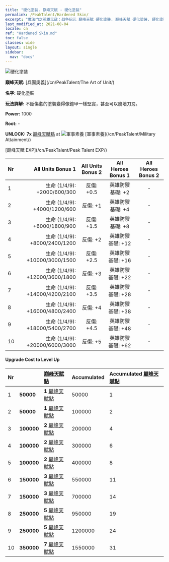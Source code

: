 ```yaml
---
title: "硬化塗裝. 巔峰天賦 - 硬化塗裝"
permalink: /PeakTalent/Hardened Skin/
excerpt: "魔法门之英雄无敌：战争纪元 巔峰天賦 硬化塗裝. 巔峰天賦 硬化塗裝. 硬化塗裝"
last_modified_at: 2021-08-04
locale: cn
ref: "Hardened Skin.md"
toc: false
classes: wide
layout: single
sidebar:
  nav: "docs"
---
```


  ![硬化塗裝](/images/pt/talent_2007.png)

  **巔峰天賦:** [兵團奧義](/cn/PeakTalent/The Art of Unit/)

  **名字:** 硬化塗裝

  **玩法詳解:** 不斷傷愈的塗裝變得像鎧甲一樣堅實，甚至可以崩壞刀刃。

  **Power:** 1000

  **Root:** -

  **UNLOCK: 7x** [巔峰天賦點](/cn/Items/con_934/) at ![軍事素養](/images/pt/talent_2006.png) [軍事素養](/cn/PeakTalent/Military Attainment/)

  [巔峰天賦 EXP](/cn/PeakTalent/Peak Talent EXP/)

  | Nr | All Units Bonus 1 | All Units Bonus 2 | All Heroes Bonus 1 | All Heroes Bonus 2 |
  |:---|--------------:|:-------------:|:-------------:|:-------------:|
  | 1 | 生命 (1/4/9): +2000/600/300 | 反傷: +0.5 | 英雄防禦基礎: +2 | - |
  | 2 | 生命 (1/4/9): +4000/1200/600 | 反傷: +1 | 英雄防禦基礎: +4 | - |
  | 3 | 生命 (1/4/9): +6000/1800/900 | 反傷: +1.5 | 英雄防禦基礎: +8 | - |
  | 4 | 生命 (1/4/9): +8000/2400/1200 | 反傷: +2 | 英雄防禦基礎: +12 | - |
  | 5 | 生命 (1/4/9): +10000/3000/1500 | 反傷: +2.5 | 英雄防禦基礎: +16 | - |
  | 6 | 生命 (1/4/9): +12000/3600/1800 | 反傷: +3 | 英雄防禦基礎: +22 | - |
  | 7 | 生命 (1/4/9): +14000/4200/2100 | 反傷: +3.5 | 英雄防禦基礎: +28 | - |
  | 8 | 生命 (1/4/9): +16000/4800/2400 | 反傷: +4 | 英雄防禦基礎: +38 | - |
  | 9 | 生命 (1/4/9): +18000/5400/2700 | 反傷: +4.5 | 英雄防禦基礎: +48 | - |
  | 10 | 生命 (1/4/9): +20000/6000/3000 | 反傷: +5 | 英雄防禦基礎: +62 | - |


#### Upgrade Cost to Level Up

  | Nr | <i class="fas fa-coins"/> | [巔峰天賦點](/cn/Items/con_934/) | Accumulated <i class="fas fa-coins"/> | Accumulated [巔峰天賦點](/cn/Items/con_934/) |
  |:---|:--------------|:-------------|:-------------|:-------------|
  | 1 | **50000** | **1** [巔峰天賦點](/cn/Items/con_934/) | 50000 | 1 |
  | 2 | **50000** | **1** [巔峰天賦點](/cn/Items/con_934/) | 100000 | 2 |
  | 3 | **100000** | **2** [巔峰天賦點](/cn/Items/con_934/) | 200000 | 4 |
  | 4 | **100000** | **2** [巔峰天賦點](/cn/Items/con_934/) | 300000 | 6 |
  | 5 | **100000** | **2** [巔峰天賦點](/cn/Items/con_934/) | 400000 | 8 |
  | 6 | **150000** | **3** [巔峰天賦點](/cn/Items/con_934/) | 550000 | 11 |
  | 7 | **150000** | **3** [巔峰天賦點](/cn/Items/con_934/) | 700000 | 14 |
  | 8 | **250000** | **5** [巔峰天賦點](/cn/Items/con_934/) | 950000 | 19 |
  | 9 | **250000** | **5** [巔峰天賦點](/cn/Items/con_934/) | 1200000 | 24 |
  | 10 | **350000** | **7** [巔峰天賦點](/cn/Items/con_934/) | 1550000 | 31 |
